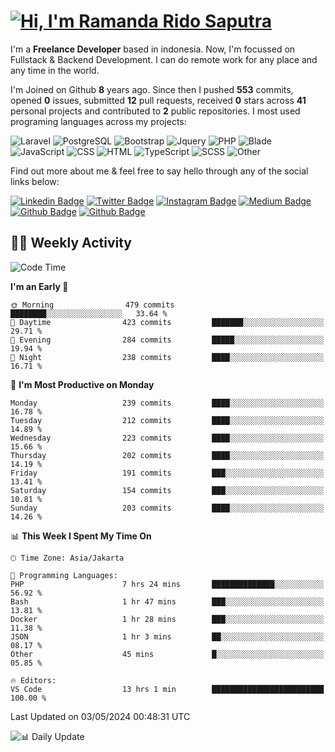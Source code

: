 # [![Hi, I'm Ramanda Rido Saputra](https://readme-typing-svg.herokuapp.com?size=24&vCenter=true&lines=%F0%9F%91%8B+Hi%2C+I'm+Ramanda+Rido+Saputra+;%F0%9F%92%BB+Fullstack+Web+Developer+)](https://git.io/typing-svg)

I'm a **Freelance Developer** based in indonesia. Now, I'm focussed on Fullstack & Backend Development. I can do remote work for any place and any time in the world.

I'm Joined on Github **8** years ago. Since then I pushed **553** commits, opened **0** issues, submitted **12** pull requests, received **0** stars across **41** personal projects and contributed to **2** public repositories.
I most used programing languages across my projects:

![Laravel](https://img.shields.io/badge/Laravel-FF2D20?flat&logo=laravel&logoColor=white)
![PostgreSQL](https://img.shields.io/badge/PostgreSQL-316192?flat&logo=postgresql&logoColor=white)
![Bootstrap](https://img.shields.io/badge/Bootstrap-563D7C?flat&logo=bootstrap&logoColor=white)
![Jquery](https://img.shields.io/badge/jQuery-0769AD?flat&logo=jquery&logoColor=white)
![PHP](https://img.shields.io/badge/-PHP-%234F5D95?style=flat&logo=PHP&logoColor=white)
![Blade](https://img.shields.io/badge/-Blade-%23f7523f?style=flat&logo=Blade&logoColor=white)
![JavaScript](https://img.shields.io/badge/-JavaScript-%23f1e05a?style=flat&logo=JavaScript&logoColor=white)
![CSS](https://img.shields.io/badge/-CSS-%23563d7c?style=flat&logo=CSS&logoColor=white)
![HTML](https://img.shields.io/badge/-HTML-%23e34c26?style=flat&logo=HTML&logoColor=white)
![TypeScript](https://img.shields.io/badge/-TypeScript-%233178c6?style=flat&logo=TypeScript&logoColor=white)
![SCSS](https://img.shields.io/badge/-SCSS-%23c6538c?style=flat&logo=SCSS&logoColor=white)
![Other](https://img.shields.io/badge/-Other-%23ededed?style=flat&logo=Other&logoColor=white)

Find out more about me & feel free to say hello through any of the social links below:

[![Linkedin Badge](https://img.shields.io/badge/-ramandaaridogh-blue?style=flat&logo=Linkedin&logoColor=white&link=https://www.linkedin.com/in/ramanda-rido-saputra/)](https://www.linkedin.com/in/ramanda-rido-saputra/)
[![Twitter Badge](https://img.shields.io/badge/-ramandaaridogh-%231DA1F2.svg?style=flat&logo=twitter&logoColor=white&link=https://www.twitter.com/ramandaaridogh)](https://www.twitter.com/ramandaaridogh/)
[![Instagram Badge](https://img.shields.io/badge/-ramandaaridogh-purple?style=flat&logo=instagram&logoColor=white&link=https://instagram.com/ramandaaridogh_/)](https://instagram.com/ramandaaridogh_)
[![Medium Badge](https://img.shields.io/badge/-@ramandaaridogh-%2312100E.svg?style=flat&logo=Medium&logoColor=white&link=https://medium.com/@ramandaaridogh/)](https://medium.com/@ramandaaridogh)
[![Github Badge](https://img.shields.io/badge/-@ramandaaridogh-100000.svg?style=flat&logo=github&logoColor=white&link=https://github.com/ramandaaridogh)](https://github.com/ramandaaridogh)
[![Github Badge](https://img.shields.io/badge/-@mxcode-100000.svg?style=flat&logo=github&logoColor=white&link=https://github.com/ramanda-mxcode)](https://github.com/ramanda-mxcode)

## 👨‍💻 Weekly Activity
<!--START_SECTION:waka-->
![Code Time](http://img.shields.io/badge/Code%20Time-309%20hrs%207%20mins-blue)

**I'm an Early 🐤** 

```text
🌞 Morning                479 commits         ████████░░░░░░░░░░░░░░░░░   33.64 % 
🌆 Daytime                423 commits         ███████░░░░░░░░░░░░░░░░░░   29.71 % 
🌃 Evening                284 commits         █████░░░░░░░░░░░░░░░░░░░░   19.94 % 
🌙 Night                  238 commits         ████░░░░░░░░░░░░░░░░░░░░░   16.71 % 
```
📅 **I'm Most Productive on Monday** 

```text
Monday                   239 commits         ████░░░░░░░░░░░░░░░░░░░░░   16.78 % 
Tuesday                  212 commits         ████░░░░░░░░░░░░░░░░░░░░░   14.89 % 
Wednesday                223 commits         ████░░░░░░░░░░░░░░░░░░░░░   15.66 % 
Thursday                 202 commits         ████░░░░░░░░░░░░░░░░░░░░░   14.19 % 
Friday                   191 commits         ███░░░░░░░░░░░░░░░░░░░░░░   13.41 % 
Saturday                 154 commits         ███░░░░░░░░░░░░░░░░░░░░░░   10.81 % 
Sunday                   203 commits         ████░░░░░░░░░░░░░░░░░░░░░   14.26 % 
```


📊 **This Week I Spent My Time On** 

```text
🕑︎ Time Zone: Asia/Jakarta

💬 Programming Languages: 
PHP                      7 hrs 24 mins       ██████████████░░░░░░░░░░░   56.92 % 
Bash                     1 hr 47 mins        ███░░░░░░░░░░░░░░░░░░░░░░   13.81 % 
Docker                   1 hr 28 mins        ███░░░░░░░░░░░░░░░░░░░░░░   11.38 % 
JSON                     1 hr 3 mins         ██░░░░░░░░░░░░░░░░░░░░░░░   08.17 % 
Other                    45 mins             █░░░░░░░░░░░░░░░░░░░░░░░░   05.85 % 

🔥 Editors: 
VS Code                  13 hrs 1 min        █████████████████████████   100.00 % 
```


 Last Updated on 03/05/2024 00:48:31 UTC
<!--END_SECTION:waka-->

![📊 Daily Update](https://github.com/ramandaaridogh/ramandaaridogh/actions/workflows/update-activity.yml/badge.svg)
